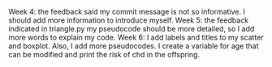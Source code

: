 Week 4: the feedback said my commit message is not so informative. I should add more information to introduce myself.
Week 5: the feedback indicated in triangle.py my pseudocode should be more detailed, so I add more words to explain my code.
Week 6: I add labels and titles to my scatter and boxplot. Also, I add more pseudocodes. 
I create a variable for age that can be modified and print the risk of chd in the offspring.

